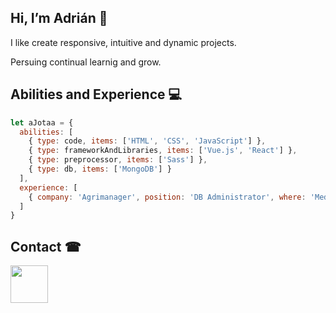## Hi, I’m Adrián 👋

I like create responsive, intuitive and dynamic projects.

Persuing continual learnig and grow.

## Abilities and Experience 💻

```javascript
let aJotaa = {
  abilities: [
    { type: code, items: ['HTML', 'CSS', 'JavaScript'] },
    { type: frameworkAndLibraries, items: ['Vue.js', 'React'] },
    { type: preprocessor, items: ['Sass'] },
    { type: db, items: ['MongoDB'] }
  ],
  experience: [
    { company: 'Agrimanager', position: 'DB Administrator', where: 'Medellin', remote: true }
  ]
}
```

## Contact ☎

[<img src="https://www.marketing-branding.cl/wp-content/uploads/2014/02/linkedin-logo-marketingbuilding.png" width="60" align="left" >
](https://www.linkedin.com/in/adrián-aristimuño-53a166144/)
